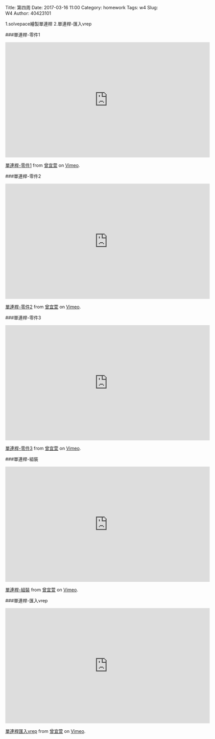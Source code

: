 Title: 第四周
Date: 2017-03-16 11:00
Category: homework
Tags: w4
Slug: W4
Author: 40423101

1.solvepace繪製單連桿
2.單連桿-匯入vrep

<!-- PELICAN_END_SUMMARY -->
###單連桿-零件1

<iframe src="https://player.vimeo.com/video/209576732" width="640" height="360" frameborder="0" webkitallowfullscreen mozallowfullscreen allowfullscreen></iframe>
<p><a href="https://vimeo.com/209576732">單連桿-零件1</a> from <a href="https://vimeo.com/user44207266">曾宜萱</a> on <a href="https://vimeo.com">Vimeo</a>.</p>

###單連桿-零件2

<iframe src="https://player.vimeo.com/video/209575617" width="640" height="360" frameborder="0" webkitallowfullscreen mozallowfullscreen allowfullscreen></iframe>
<p><a href="https://vimeo.com/209575617">單連桿-零件2</a> from <a href="https://vimeo.com/user44207266">曾宜萱</a> on <a href="https://vimeo.com">Vimeo</a>.</p>

###單連桿-零件3

<iframe src="https://player.vimeo.com/video/209575926" width="640" height="360" frameborder="0" webkitallowfullscreen mozallowfullscreen allowfullscreen></iframe>
<p><a href="https://vimeo.com/209575926">單連桿-零件3</a> from <a href="https://vimeo.com/user44207266">曾宜萱</a> on <a href="https://vimeo.com">Vimeo</a>.</p>

###單連桿-組裝

<iframe src="https://player.vimeo.com/video/209575958" width="640" height="360" frameborder="0" webkitallowfullscreen mozallowfullscreen allowfullscreen></iframe>
<p><a href="https://vimeo.com/209575958">單連桿-組裝</a> from <a href="https://vimeo.com/user44207266">曾宜萱</a> on <a href="https://vimeo.com">Vimeo</a>.</p>

###單連桿-匯入vrep

<iframe src="https://player.vimeo.com/video/209594633" width="640" height="360" frameborder="0" webkitallowfullscreen mozallowfullscreen allowfullscreen></iframe>
<p><a href="https://vimeo.com/209594633">單連桿匯入vrep</a> from <a href="https://vimeo.com/user44207266">曾宜萱</a> on <a href="https://vimeo.com">Vimeo</a>.</p>